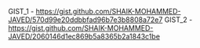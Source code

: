 GIST_1 - https://gist.github.com/SHAIK-MOHAMMED-JAVED/570d99e20ddbbfad96b7e3b8808a72e7
GIST_2 - https://gist.github.com/SHAIK-MOHAMMED-JAVED/2060146d1ec869b5a8365b2a1843c1be